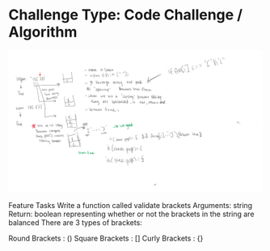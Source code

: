 
# Challenge Type: Code Challenge / Algorithm

![Whiteboard solution to code challenge balanced brackets](./assets/Whiteboard%20(1).png)

Feature Tasks
Write a function called validate brackets
Arguments: string
Return: boolean
representing whether or not the brackets in the string are balanced
There are 3 types of brackets:

Round Brackets : ()
Square Brackets : []
Curly Brackets : {}
